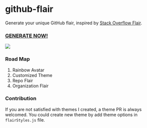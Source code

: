 # github-flair
Generate your unique GitHub flair, inspired by [Stack Overflow Flair](http://stackoverflow.com/users/flair). 

### [GENERATE NOW!](https://markocen.github.io/github-flair/) 

![](https://cdn.rawgit.com/MarkoCen/github-flair/ab4f277c/sample.PNG)

### Road Map
 1. Rainbow Avatar
 2. Customized Theme
 3. Repo Flair
 4. Organization Flair
 
### Contribution
If you are not satisfied with themes I created, a theme PR is always welcomed. You could create new theme by add theme options in `flairStyles.js` file.




